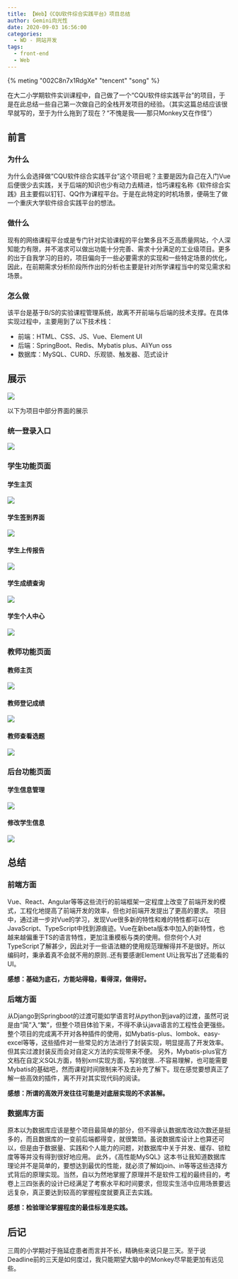 ```yaml
---
title: 【Web】《CQU软件综合实践平台》项目总结
author: Gemini向光性
date: 2020-09-03 16:56:00
categories: 
  - WD - 网站开发
tags: 
  - front-end
  - Web
---
```


{% meting "002C8n7x1RdgXe" "tencent" "song" %}

在大二小学期软件实训课程中，自己做了一个“CQU软件综实践平台”的项目，于是在此总结一些自己第一次做自己的全栈开发项目的经验。（其实这篇总结应该很早就写的，至于为什么拖到了现在？“不愧是我——那只Monkey又在作怪”）

<!-- more -->

## 前言

### 为什么

为什么会选择做“CQU软件综合实践平台”这个项目呢？主要是因为自己在入门Vue后便很少去实践，关于后端的知识也少有动力去精进，恰巧课程名称《软件综合实践》且主要假以钉钉、QQ作为课程平台。于是在此特定的时机场景，便萌生了做一个重庆大学软件综合实践平台的想法。

### 做什么

现有的网络课程平台或是专门针对实验课程的平台繁多且不乏高质量网站，个人深知能力有限，并不渴求可以做出功能十分完善、需求十分满足的工业级项目。更多的出于自我学习的目的，项目偏向于一些必要需求的实现和一些特定场景的优化，因此，在前期需求分析阶段所作出的分析也主要是针对所学课程当中的常见需求和场景。

### 怎么做

该平台是基于B/S的实验课程管理系统，故离不开前端与后端的技术支撑。在具体实现过程中，主要用到了以下技术栈：

- 前端：HTML、CSS、JS、Vue、Element UI
- 后端：SpringBoot、Redis、Mybatis plus、AliYun oss
- 数据库：MySQL、CURD、乐观锁、触发器、范式设计

## 展示

![ ](/resource/images/web/web-cquse-overview.png)

以下为项目中部分界面的展示

### 统一登录入口

![ ](/resource/images/web/web-cquse-login.webp)

### 学生功能页面

#### 学生主页

![ ](/resource/images/web/web-cquse-stu-home.webp)

#### 学生签到界面

![ ](/resource/images/web/web-cquse-stu-sign.webp)

#### 学生上传报告

![ ](/resource/images/web/web-cquse-stu-report.webp)

#### 学生成绩查询

![ ](/resource/images/web/web-cquse-stu-grade.webp)

#### 学生个人中心

![ ](/resource/images/web/web-cquse-stu-user.webp)

### 教师功能页面

#### 教师主页

![ ](/resource/images/web/web-cquse-tch-home.webp)

#### 教师登记成绩

![ ](/resource/images/web/web-cquse-tch-grade.webp)

#### 教师查看选题

![ ](/resource/images/web/web-cquse-tch-project.webp)

### 后台功能页面

#### 学生信息管理

![ ](/resource/images/web/web-cquse-admin-stu.webp)

#### 修改学生信息

![ ](/resource/images/web/web-cquse-admin-modify.webp)

## 总结

### 前端方面

Vue、React、Angular等等这些流行的前端框架一定程度上改变了前端开发的模式，工程化地提高了前端开发的效率，但也对前端开发提出了更高的要求。
项目中，通过进一步对Vue的学习，发现Vue很多新的特性和难的特性都可以在JavaScript、TypeScript中找到源痕迹。Vue在新beta版本中加入的新特性，也越来越偏重于TS的语言特性，更加注重模板与类的使用。但奈何个人对TypeScript了解甚少，因此对于一些语法糖的使用规范理解得并不是很好。所以编码时，秉承着真不会就不用的原则..还有要感谢Element UI让我写出了还能看的UI。

**感想：基础为底石，方能站得稳，看得深，做得好。**

### 后端方面

从Django到Springboot的过渡可能如学语言时从python到java的过渡，虽然可说是由“简”入“繁”，但整个项目体验下来，不得不承认java语言的工程性会更强些。
整个项目的完成离不开对各种插件的使用，如Mybatis-plus、lombok、easy-excel等等，这些插件对一些常见的方法进行了封装实现，明显提高了开发效率。但其实过渡封装反而会对自定义方法的实现带来不便。
另外，Mybatis-plus官方文档在自定义SQL方面，特别xml实现方面，写的就很…不容易理解，也可能需要Mybatis的基础吧，然而课程时间限制来不及去补充了解下。现在感觉要想真正了解一些高效的插件，离不开对其实现代码的阅读。

**感想：所谓的高效开发往往可能是对底层实现的不求甚解。**

### 数据库方面

原本以为数据库应该是整个项目最简单的部分，但不得承认数据库改动次数还是挺多的，而且数据库的一变前后端都得变，就很繁琐。虽说数据库设计上也算还可以，但是由于数据量、实践和个人能力的问题，对数据库中关于并发、缓存、锁粒度等等并没有得到很好地应用。
此外，《高性能MySQL》这本书让我知道数据库理论并不是简单的，要想达到最优的性能，就必须了解如join、in等等这些选择方式背后的原理实现。当然，自以为然地掌握了原理并不是软件工程的最终目的，考卷上三四张表的设计已经满足了考察水平和时间要求，但现实生活中应用场景要远远复杂，真正要达到较高的掌握程度就要真正去实践。

**感想：检验理论掌握程度的最佳标准是实践。**

## 后记

三周的小学期对于拖延症患者而言并不长，精确些来说只是三天。至于说Deadline前的三天是如何度过，我只能期望大脑中的Monkey尽早能更加有远见些。
